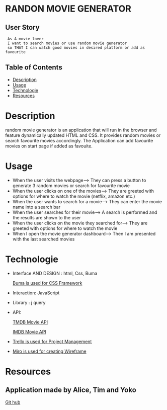 # RANDON MOVIE GENERATOR


## User Story

     As A movie lover
     I want to search movies or use random movie generator
     so THAT I can watch good movies in desired platform or add as  favourite



## Table of Contents

* [Description](#description)
* [Usage](#usage)
* [Technologie](#technologie)
* [Resources](#resources)

# Description

random movie generator is an application that will run in the browser and feature dynamically updated HTML and CSS. It  provides random movies or search favourite movies accordingly. The Application can add favourite movies on start page if added as favouite.

# Usage

* When the user visits the webpage--> They can press a button to generate 3 random movies or search for favourite movie
*  When the user clicks on one of the movies--> They are greeted with options for where to watch the movie (netflix, amazon etc.)
* When the user wants to search for a movie--> They can enter the movie name into a search bar
* When the user searches for their movie--> A search is performed and the results are shown to the user
* When the user clicks on the movie they searched for--> They are greeted with options for where to watch the movie
* When I open the movie generator dashboard--> Then I am presented with the last searched movies

# Technologie

* Interface AND DESIGN : html, Css, Buma

    [Buma is used for CSS Framework](https://bulma.io/ "Buma's Homepage") 

* Interaction: JavaScript
* Library : j query
* API: 

    [TMDB Movie API](https://www.themoviedb.org/documentation/api "TMDB Movie API's Homepage")

    [IMDB Movie API](https://imdb-api.com/api "IMDB Movie API's Homepage")


* [Trello is used for Project Management](https://trello.com/invite/b/uWfNU6Jj/dbaa1b00ce3ed5cd26aafa351f4ae53b/simple-project-board "Trello's Homepage")

* [Miro is used for creating Wireframe](https://miro.com/welcome/Vjl1WHNnZzI0NFpiNEpvU2ZIWVVPN0dSbE03cjlLZTVodUQ3ck9MZEpoUGlXRjZXS0pvZXRoVnp0TG5FSzNJa3wzNDU4NzY0NTI3ODMzNzgxNzg0?share_link_id=858178599018 "Miro's Homepage")

# Resources



## Application made by Alice, Tim and Yoko

[Git hub](https://github.com/Yoko-cyer/Movie-Generator "Github Homepage")